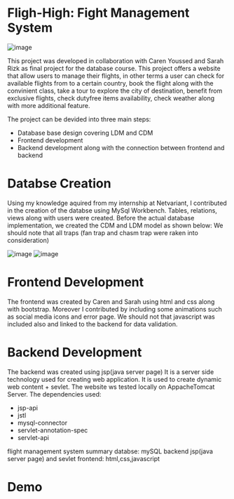 # Fligh-High: Fight Management System
![image](https://github.com/adnanO999/fligh-high/assets/88556508/ddcf19be-571e-40f1-8763-64bc5afd74a1)

This project was developed in collaboration with Caren Youssed and Sarah Rizk as final project for the database course. 
This project offers a website that allow users to manage their flights, in other terms a user can check for available flights from to a certain country, book the flight along with the convinient class, take a tour to explore the city of destination, benefit from exclusive flights, check dutyfree items availability, check weather along with more additional feature.

The project can be devided into three main steps:
* Database base design covering LDM and CDM
* Frontend development
* Backend development along with the connection between frontend and backend


# Databse Creation

Using my knowledge aquired from my internship at Netvariant, I contributed in the creation of the databse using MySql Workbench. Tables, relations, views along with users were created. Before the actual database implementation, we created the CDM and LDM model as shown below:
We should note that all traps (fan trap and chasm trap were raken into consideration)

![image](https://github.com/adnanO999/fligh-high/assets/88556508/b506389e-2dce-4e1d-a4e7-16b99e04082a)
![image](https://github.com/adnanO999/fligh-high/assets/88556508/91cf5238-1e7b-4b43-b00c-3f023caab6c7)


# Frontend Development
The frontend was created by Caren and Sarah using html and css along with bootstrap. Moreover I contributed by including some animations such as social media icons and error page. We should not that javascript was included also and linked to the backend for data validation.

# Backend Development

The backend was created using jsp(java server page) It is a server side technology used for creating web application. It is used to create dynamic web content + sevlet. The website ws tested locally on AppacheTomcat Server.
The dependencies used:
* jsp-api
* jstl
* mysql-connector
* servlet-annotation-spec
* servlet-api


flight management system summary
databse: mySQL 
backend jsp(java server page) and sevlet
frontend: html,css,javascript

# Demo


